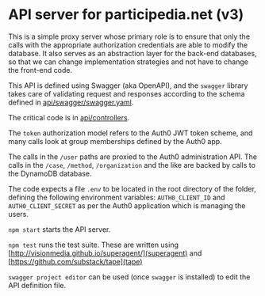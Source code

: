 # API server for participedia.net (v3)

This is a simple proxy server whose primary role is to ensure that only the
calls with the appropriate authorization credentials are able to modify the
database.  It also serves as an abstraction layer for the back-end databases,
so that we can change implementation strategies and not have to change the
front-end code.

This API is defined using Swagger (aka OpenAPI), and the `swagger` library
takes care of validating request and responses according to the schema defined
in [api/swagger/swagger.yaml](api/swagger/swagger.yaml).

The critical code is in [api/controllers](/api/controllers).

The `token` authorization model refers to the Auth0 JWT token scheme, and
many calls look at group memberships defined by the Auth0 app.

The calls in the `/user` paths are proxied to the Auth0 administration API.
The calls in the `/case`, `/method`, `/organization` and the like are backed by calls
to the DynamoDB database.

The code expects a file `.env` to be located in the root directory of the folder,
defining the following environment variables:
`AUTH0_CLIENT_ID` and `AUTH0_CLIENT_SECRET` as per the Auth0 application which
is managing the users.

`npm start` starts the API server.

`npm test` runs the test suite.  These are written using
[http://visionmedia.github.io/superagent/](superagent) and
[https://github.com/substack/tape](tape)

`swagger project editor` can be used (once `swagger` is installed) to edit the
API definition file.
